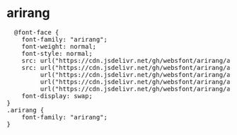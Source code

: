 # arirang

<pre>
  @font-face {
    font-family: "arirang";
    font-weight: normal;
    font-style: normal;
    src: url("https://cdn.jsdelivr.net/gh/websfont/arirang/arirang.eot");
    src: url("https://cdn.jsdelivr.net/gh/websfont/arirang/arirang.eot?#iefix") format("embedded-opentype"),
         url("https://cdn.jsdelivr.net/gh/websfont/arirang/arirang.woff2") format("woff2"),
         url("https://cdn.jsdelivr.net/gh/websfont/arirang/arirang.woff") format("woff"),
         url("https://cdn.jsdelivr.net/gh/websfont/arirang/arirang.ttf") format("truetype");
    font-display: swap;
}
.arirang {
    font-family: "arirang";
}
</pre>
